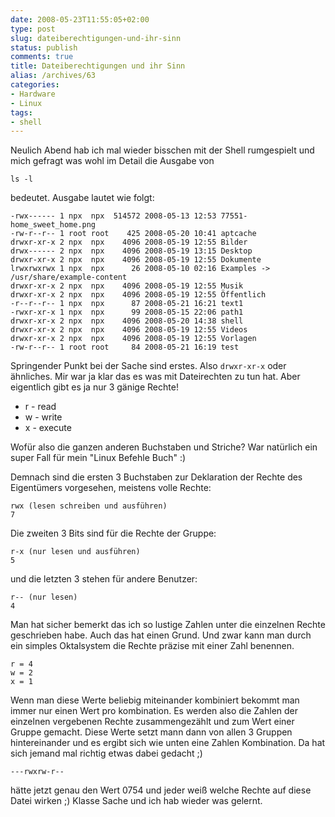 ```yaml
---
date: 2008-05-23T11:55:05+02:00
type: post
slug: dateiberechtigungen-und-ihr-sinn
status: publish
comments: true
title: Dateiberechtigungen und ihr Sinn
alias: /archives/63
categories:
- Hardware
- Linux
tags:
- shell
---
```


Neulich Abend hab ich mal wieder bisschen mit der Shell rumgespielt und mich gefragt was wohl im Detail die Ausgabe von

```
ls -l
```

bedeutet. Ausgabe lautet wie folgt:

```
-rwx------ 1 npx  npx  514572 2008-05-13 12:53 77551-home_sweet_home.png
-rw-r--r-- 1 root root    425 2008-05-20 10:41 aptcache
drwxr-xr-x 2 npx  npx    4096 2008-05-19 12:55 Bilder
drwx------ 2 npx  npx    4096 2008-05-19 13:15 Desktop
drwxr-xr-x 2 npx  npx    4096 2008-05-19 12:55 Dokumente
lrwxrwxrwx 1 npx  npx      26 2008-05-10 02:16 Examples -> /usr/share/example-content
drwxr-xr-x 2 npx  npx    4096 2008-05-19 12:55 Musik
drwxr-xr-x 2 npx  npx    4096 2008-05-19 12:55 Öffentlich
-r--r--r-- 1 npx  npx      87 2008-05-21 16:21 text1
-rwxr-xr-x 1 npx  npx      99 2008-05-15 22:06 path1
drwxr-xr-x 2 npx  npx    4096 2008-05-20 14:38 shell
drwxr-xr-x 2 npx  npx    4096 2008-05-19 12:55 Videos
drwxr-xr-x 2 npx  npx    4096 2008-05-19 12:55 Vorlagen
-rw-r--r-- 1 root root     84 2008-05-21 16:19 test
```

Springender Punkt bei der Sache sind erstes. Also ` drwxr-xr-x `
oder ähnliches. Mir war ja klar das es was mit Dateirechten zu tun hat.
Aber eigentlich gibt es ja nur 3 gänige Rechte!

  * r - read
  * w - write
  * x - execute

Wofür also die ganzen anderen Buchstaben und Striche?
War natürlich ein super Fall für mein "Linux Befehle Buch" :)

Demnach sind die ersten 3 Buchstaben zur Deklaration der Rechte des Eigentümers vorgesehen,
meistens volle Rechte:

```
rwx (lesen schreiben und ausführen)
7
```

Die zweiten 3 Bits sind für die Rechte der Gruppe:

```
r-x (nur lesen und ausführen)
5
```


und die letzten 3 stehen für andere Benutzer:

```
r-- (nur lesen)
4
```


Man hat sicher bemerkt das ich so lustige Zahlen unter die einzelnen Rechte geschrieben habe.
Auch das hat einen Grund. Und zwar kann man durch ein simples Oktalsystem die Rechte präzise mit einer Zahl benennen.

```
r = 4
w = 2
x = 1

```

Wenn man diese Werte beliebig miteinander kombiniert bekommt man immer nur einen
Wert pro kombination. Es werden also die Zahlen der einzelnen vergebenen Rechte
zusammengezählt und zum Wert einer Gruppe gemacht. Diese Werte setzt mann dann von
allen 3 Gruppen hintereinander und es ergibt sich wie unten eine Zahlen Kombination.
Da hat sich jemand mal richtig etwas dabei gedacht ;)

```
---rwxrw-r--
```

hätte jetzt genau den Wert 0754 und jeder weiß welche Rechte auf diese Datei wirken ;) Klasse Sache und ich hab wieder was gelernt.
